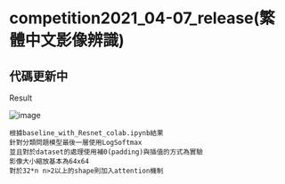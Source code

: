 # competition2021_04-07_release(繁體中文影像辨識)
## 代碼更新中
Result

![image](https://github.com/jp298486/deep_learning_with_python/blob/main/Competition/competition2021_04-07_release/image/final_result.jpg)

```
根據baseline_with_Resnet_colab.ipynb結果
針對分類問題模型最後一層使用LogSoftmax
並且對於dataset的處理使用補0(padding)與插值的方式為實驗
影像大小縮放基本為64x64
對於32*n n>2以上的shape則加入attention機制
```
